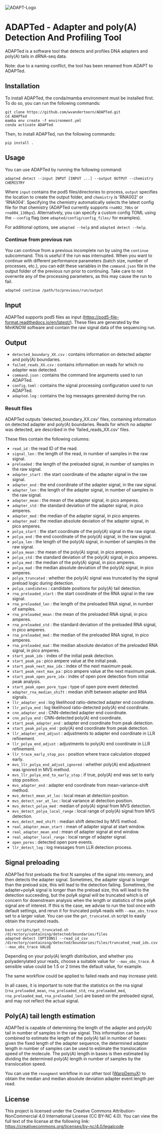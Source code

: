 ![ADAPT-Logo](images/logo.png)

# ADAPTed - Adapter and poly(A) Detection And Profiling Tool

ADAPTed is a software tool that detects and profiles DNA adapters and poly(A) tails in dRNA-seq data.

Note: due to a naming conflict, the tool has been renamed from ADAPT to ADAPTed.

## Installation

To install ADAPTed, the conda/mamba environment must be installed first. To do so, you can run the following commands:

```
git clone https://github.com/wvandertoorn/ADAPTed.git
cd ADAPTed
mamba env create -f environment.yml
conda activate ADAPTed
```

Then, to install ADAPTed, run the following commands:

```
pip install .
```

## Usage

You can use ADAPTed by running the following command:

```
adapted detect --input INPUT [INPUT ...] --output OUTPUT --chemistry CHEMISTRY
```

Where `input` contains the pod5 files/directories to process, `output` specifies the location to create the output folder, and `chemistry` is 'RNA002' or 'RNA004'. Specifying the chemistry automatically selects the latest config file for that chemistry (ADAPTed currently supports `rna002_70bs` or `rna004_130bps`). Alternatively, you can specify a custom config TOML using the `--config` flag (see `adapted/config/config_files/` for examples).

For additional options, see `adapted --help` and `adapted detect --help`.

### Continue from previous run

You can continue from a previous incomplete run by using the `continue` subcommand. This is useful if the run was interrupted. When you want to continue with different performance parameters (batch size, number of processes, etc.), you can edit these variables in the `command.json` file in the output folder of the previous run prior to continuing. Take care to not overwrite any of the processing parameters, as this may cause the run to fail.

```
adapted continue /path/to/previous/run/output
```

## Input

ADAPTed supports pod5 files as input (<https://pod5-file-format.readthedocs.io/en/latest/>). These files are generated by the MinKNOW software and contain the raw signal data of the sequencing run.

## Output

- `detected_boundary_XX.csv` : contains information on detected adapter and poly(A) boundaries.
- `failed_reads_XX.csv` : contains information on reads for which no adapter was detected.
- `command.json` : contains the command line arguments used to run ADAPTed.
- `config.toml` : contains the signal processing configuration used to run ADAPTed.
- `adapted.log` : contains the log messages generated during the run.

### Result files

ADAPTed outputs 'detected_boundary_XX.csv' files, containing information on detected adapter and poly(A) boundaries.
Reads for which no adapter was detected, are described in the 'failed_reads_XX.csv' files.

These files contain the following columns:

- `read_id` : the read ID of the read.
- `signal_len` : the length of the read, in number of samples in the raw signal.
- `preloaded` : the length of the preloaded signal, in number of samples in the raw signal.
- `adapter_start` : the start coordinate of the adapter signal in the raw signal.
- `adapter_end` : the end coordinate of the adapter signal, in the raw signal.
- `adapter_len` : the length of the adapter signal, in number of samples in the raw signal.
- `adapter_mean` : the mean of the adapter signal, in pico amperes.
- `adapter_std` : the standard deviation of the adapter signal, in pico amperes.
- `adapter_med` : the median of the adapter signal, in pico amperes.
- `adapter_mad` : the median absolute deviation of the adapter signal, in pico amperes.
- `polya_start` : the start coordinate of the poly(A) signal in the raw signal.
- `polya_end` : the end coordinate of the poly(A) signal, in the raw signal.
- `polya_len` : the length of the poly(A) signal, in number of samples in the raw signal.
- `polya_mean` : the mean of the poly(A) signal, in pico amperes.
- `polya_std` : the standard deviation of the poly(A) signal, in pico amperes.
- `polya_med` : the median of the poly(A) signal, in pico amperes.
- `polya_mad` : the median absolute deviation of the poly(A) signal, in pico amperes.
- `polya_truncated` : whether the poly(A) signal was truncated by the signal preload logic during detection.
- `polya_candidates` : candidate positions for poly(A) tail detection.
- `rna_preloaded_start` : the start coordinate of the RNA signal in the raw signal.
- `rna_preloaded_len` : the length of the preloaded RNA signal, in number of samples.
- `rna_preloaded_mean` : the mean of the preloaded RNA signal, in pico amperes.
- `rna_preloaded_std` : the standard deviation of the preloaded RNA signal, in pico amperes.
- `rna_preloaded_med` : the median of the preloaded RNA signal, in pico amperes.
- `rna_preloaded_mad` : the median absolute deviation of the preloaded RNA signal, in pico amperes.
- `start_peak_idx` : index of the initial peak detection.
- `start_peak_pa` : pico ampere value at the initial peak.
- `start_peak_next_max_idx` : index of the next maximum peak.
- `start_peak_next_max_pa` : pico ampere value at the next maximum peak.
- `start_peak_open_pore_idx` : index of open pore detection from initial peak analysis.
- `start_peak_open_pore_type` : type of open pore event detected.
- `adapter_rna_median_shift` : median shift between adapter and RNA signals.
- `llr_adapter_end` : log likelihood ratio-detected adapter end coordinate.
- `llr_polya_end` : log likelihood ratio-detected poly(A) end coordinate.
- `cnn_adapter_end` : CNN-detected adapter end coordinate.
- `cnn_polya_end` : CNN-detected poly(A) end coordinate.
- `start_peak_adapter_end` : adapter end coordinate from peak detection.
- `start_peak_polya_end` : poly(A) end coordinate from peak detection.
- `llr_adapter_end_adjust` : adjustments to adapter end coordinate in LLR refinement.
- `llr_polya_end_adjust` : adjustments to poly(A) end coordinate in LLR refinement.
- `llr_trace_early_stop_pos` : position where trace calculation stopped early.
- `mvs_llr_polya_end_adjust_ignored` : whether poly(A) end adjustment was ignored in MVS method.
- `mvs_llr_polya_end_to_early_stop` : if true, poly(A) end was set to early stop position.
- `mvs_adapter_end` : adapter end coordinate from mean-variance-shift method.
- `mvs_detect_mean_at_loc` : local mean at detection position.
- `mvs_detect_var_at_loc` : local variance at detection position.
- `mvs_detect_polya_med` : median of poly(A) signal from MVS detection.
- `mvs_detect_polya_local_range` : local range of poly(A) signal from MVS detection.
- `mvs_detect_med_shift` : median shift detected by MVS method.
- `real_adapter_mean_start` : mean of adapter signal at start window.
- `real_adapter_mean_end` : mean of adapter signal at end window.
- `real_adapter_local_range` : local range of adapter signal.
- `open_pores` : detected open pore events.
- `llr_detect_log` : log messages from LLR detection process.

## Signal preloading

ADAPTed first preloads the first N samples of the signal into memory, and then detects the adapter signal.
Sometimes, the adapter signal is longer than the preload size, this will lead to the detection failing.
Sometimes, the adapter+polyA signal is longer than the preload size, this will lead to the detection succeeding, but the polyA signal will be truncated which is of concern for downstream analysis when the length or statistics of the polyA signal are of interest.
If this is the case, we advise to run the tool once with default settings, and rerun it for truncated polyA reads with `--max_obs_trace` set to a larger value. You can use the `get_truncated.sh` script to easily obtain the truncated reads.

```
bash scripts/get_truncated.sh /directory/containing/detected/boundaries/files
adapted detect [OPTIONS] --read_id_csv /directory/containing/detected/boundaries/files/truncated_read_ids.csv --max_obs_trace VALUE
```

Depending on your poly(A) length distribution, and whether you polyadenylated your reads, choose a suitable value for `--max_obs_trace`.
A sensible value could be 1.5 or 2 times the default value, for example.

The same workflow could be applied to failed reads and may increase yield.

In all cases, it is important to note that the statistics on the rna signal (`rna_preloaded_mean`, `rna_preloaded_std`, `rna_preloaded_med`, `rna_preloaded_mad`, `rna_preloaded_len`) are based on the preloaded signal, and may not reflect the actual signal.

## Poly(A) tail length estimation

ADAPTed is capable of determining the length of the adapter and poly(A) tail in number of samples in the raw signal. This information can be combined to estimate the length of the poly(A) tail in number of bases: given the fixed length of the adapter sequence, the determined adapter length in number of samples can be used to estimate the translocation speed of the molecule. The poly(A) length in bases is then estimated by dividing the determined poly(A) length in number of samples by the translocation speed.

You can use the `resegment` workflow in our other tool ([WarpDemuX](https://github.com/KleistLab/WarpDemuX)) to obtain the median and median absolute deviation adapter event length per read.

## License

This project is licensed under the Creative Commons Attribution-NonCommercial 4.0 International License (CC BY-NC 4.0). You can view the full text of the license at the following link:
<https://creativecommons.org/licenses/by-nc/4.0/legalcode>
